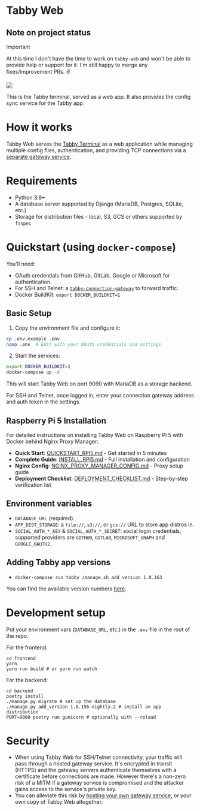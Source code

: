 # Tabby Web

## Note on project status

> [!IMPORTANT]  
> At this time I don't have the time to work on `tabby-web` and won't be able to provide help or support for it. I'm still happy to merge any fixes/improvement PRs. :v:


![](docs/screenshot.png)

This is the Tabby terminal, served as a web app. It also provides the config sync service for the Tabby app.

# How it works

Tabby Web serves the [Tabby Terminal](https://github.com/Eugeny/tabby) as a web application while managing multiple config files, authentication, and providing TCP connections via a [separate gateway service](https://github.com/Eugeny/tabby-connection-gateway).

# Requirements

* Python 3.9+
* A database server supported by Django (MariaDB, Postgres, SQLite, etc.)
* Storage for distribution files - local, S3, GCS or others supported by `fsspec`

# Quickstart (using `docker-compose`)

You'll need:

* OAuth credentials from GitHub, GitLab, Google or Microsoft for authentication.
* For SSH and Telnet: a [`tabby-connection-gateway`](https://github.com/Eugeny/tabby-connection-gateway) to forward traffic.
* Docker BuildKit: `export DOCKER_BUILDKIT=1`

## Basic Setup

1. Copy the environment file and configure it:
```bash
cp .env.example .env
nano .env  # Edit with your OAuth credentials and settings
```

2. Start the services:
```bash
export DOCKER_BUILDKIT=1
docker-compose up -d
```

This will start Tabby Web on port 9090 with MariaDB as a storage backend.

For SSH and Telnet, once logged in, enter your connection gateway address and auth token in the settings.

## Raspberry Pi 5 Installation

For detailed instructions on installing Tabby Web on Raspberry Pi 5 with Docker behind Nginx Proxy Manager:

- **Quick Start**: [QUICKSTART_RPI5.md](QUICKSTART_RPI5.md) - Get started in 5 minutes
- **Complete Guide**: [INSTALL_RPI5.md](INSTALL_RPI5.md) - Full installation and configuration
- **Nginx Config**: [NGINX_PROXY_MANAGER_CONFIG.md](NGINX_PROXY_MANAGER_CONFIG.md) - Proxy setup guide
- **Deployment Checklist**: [DEPLOYMENT_CHECKLIST.md](DEPLOYMENT_CHECKLIST.md) - Step-by-step verification list

## Environment variables

* `DATABASE_URL` (required).
* `APP_DIST_STORAGE`: a `file://`, `s3://`, or `gcs://` URL to store app distros in.
* `SOCIAL_AUTH_*_KEY` & `SOCIAL_AUTH_*_SECRET`: social login credentials, supported providers are `GITHUB`, `GITLAB`, `MICROSOFT_GRAPH` and `GOOGLE_OAUTH2`.

## Adding Tabby app versions

* `docker-compose run tabby /manage.sh add_version 1.0.163`

You can find the available version numbers [here](https://www.npmjs.com/package/tabby-web-container).

# Development setup

Put your environment vars (`DATABASE_URL`, etc.) in the `.env` file in the root of the repo.

For the frontend:

```shell
cd frontend
yarn
yarn run build # or yarn run watch
```

For the backend:

```shell
cd backend
poetry install
./manage.py migrate # set up the database
./manage.py add_version 1.0.156-nightly.2 # install an app distribution
PORT=9000 poetry run gunicorn # optionally with --reload
```

# Security

* When using Tabby Web for SSH/Telnet connectivity, your traffic will pass through a hosted gateway service. It's encrypted in transit (HTTPS) and the gateway servers authenticate themselves with a certificate before connections are made. However there's a non-zero risk of a MITM if a gateway service is compromised and the attacker gains access to the service's private key.
* You can alleviate this risk by [hosting your own gateway service](https://github.com/Eugeny/tabby-connection-gateway), or your own copy of Tabby Web altogether.
